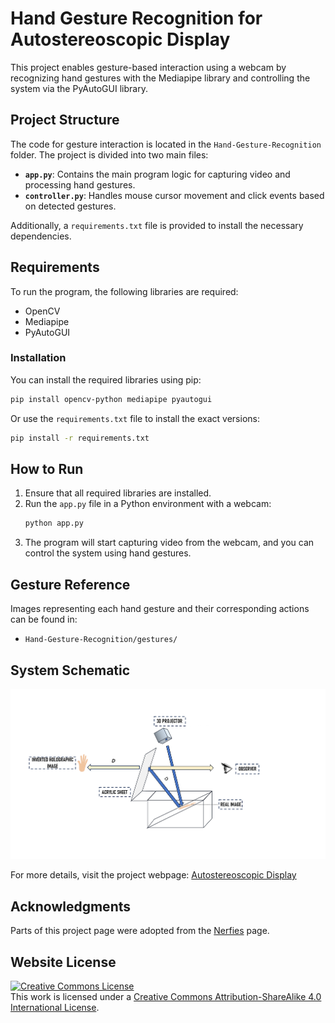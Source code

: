 # Hand Gesture Recognition for Autostereoscopic Display

This project enables gesture-based interaction using a webcam by recognizing hand gestures with the Mediapipe library and controlling the system via the PyAutoGUI library.

## Project Structure
The code for gesture interaction is located in the `Hand-Gesture-Recognition` folder. The project is divided into two main files:

- **`app.py`**: Contains the main program logic for capturing video and processing hand gestures.
- **`controller.py`**: Handles mouse cursor movement and click events based on detected gestures.

Additionally, a `requirements.txt` file is provided to install the necessary dependencies.

## Requirements
To run the program, the following libraries are required:
- OpenCV
- Mediapipe
- PyAutoGUI

### Installation
You can install the required libraries using pip:
```sh
pip install opencv-python mediapipe pyautogui
```
Or use the `requirements.txt` file to install the exact versions:
```sh
pip install -r requirements.txt
```

## How to Run
1. Ensure that all required libraries are installed.
2. Run the `app.py` file in a Python environment with a webcam:
   ```sh
   python app.py
   ```
3. The program will start capturing video from the webcam, and you can control the system using hand gestures.

## Gesture Reference
Images representing each hand gesture and their corresponding actions can be found in:
- `Hand-Gesture-Recognition/gestures/`

## System Schematic
![System Schematic](static/images/SYSTEM.png)

For more details, visit the project webpage: [Autostereoscopic Display](https://anamika-jh.github.io/Autostereoscopic-display.github.io/)


## Acknowledgments
Parts of this project page were adopted from the [Nerfies](https://nerfies.github.io/) page.

## Website License
<a rel="license" href="http://creativecommons.org/licenses/by-sa/4.0/"><img alt="Creative Commons License" style="border-width:0" src="https://i.creativecommons.org/l/by-sa/4.0/88x31.png" /></a><br />This work is licensed under a <a rel="license" href="http://creativecommons.org/licenses/by-sa/4.0/">Creative Commons Attribution-ShareAlike 4.0 International License</a>.
